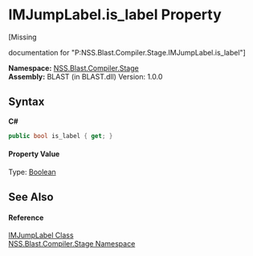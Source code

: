 # IMJumpLabel.is_label Property 
 

\[Missing <summary> documentation for "P:NSS.Blast.Compiler.Stage.IMJumpLabel.is_label"\]

**Namespace:**&nbsp;<a href="N_NSS_Blast_Compiler_Stage">NSS.Blast.Compiler.Stage</a><br />**Assembly:**&nbsp;BLAST (in BLAST.dll) Version: 1.0.0

## Syntax

**C#**<br />
``` C#
public bool is_label { get; }
```


#### Property Value
Type: <a href="https://docs.microsoft.com/dotnet/api/system.boolean" target="_blank" rel="noopener noreferrer">Boolean</a>

## See Also


#### Reference
<a href="T_NSS_Blast_Compiler_Stage_IMJumpLabel">IMJumpLabel Class</a><br /><a href="N_NSS_Blast_Compiler_Stage">NSS.Blast.Compiler.Stage Namespace</a><br />